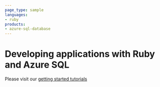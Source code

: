 ```yaml
---
page_type: sample
languages:
- ruby
products:
- azure-sql-database	
---
```


# Developing applications with Ruby and Azure SQL


Please visit our [getting started tutorials](https://www.microsoft.com/en-us/sql-server/developer-get-started/)
